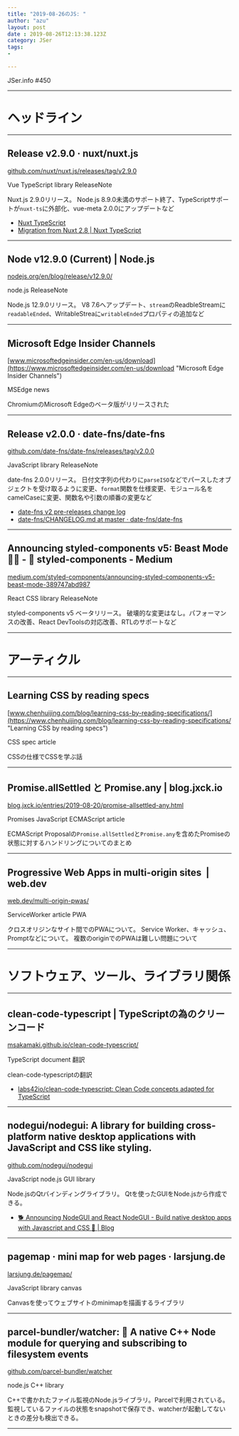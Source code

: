 ```yaml
---
title: "2019-08-26のJS: "
author: "azu"
layout: post
date : 2019-08-26T12:13:38.123Z
category: JSer
tags:
-

---
```


JSer.info #450

----

<h1 class="site-genre">ヘッドライン</h1>

----

## Release v2.9.0 · nuxt/nuxt.js
[github.com/nuxt/nuxt.js/releases/tag/v2.9.0](https://github.com/nuxt/nuxt.js/releases/tag/v2.9.0 "Release v2.9.0 · nuxt/nuxt.js")
<p class="jser-tags jser-tag-icon"><span class="jser-tag">Vue</span> <span class="jser-tag">TypeScript</span> <span class="jser-tag">library</span> <span class="jser-tag">ReleaseNote</span></p>

Nuxt.js 2.9.0リリース。
Node.js 8.9.0未満のサポート終了、TypeScriptサポートが`nuxt-ts`に外部化、vue-meta 2.0.0にアップデートなど

- [Nuxt TypeScript](https://typescript.nuxtjs.org/ "Nuxt TypeScript")
- [Migration from Nuxt 2.8 | Nuxt TypeScript](https://typescript.nuxtjs.org/migration.html "Migration from Nuxt 2.8 | Nuxt TypeScript")

----

## Node v12.9.0 (Current) | Node.js
[nodejs.org/en/blog/release/v12.9.0/](https://nodejs.org/en/blog/release/v12.9.0/ "Node v12.9.0 (Current) | Node.js")
<p class="jser-tags jser-tag-icon"><span class="jser-tag">node.js</span> <span class="jser-tag">ReleaseNote</span></p>

Node.js 12.9.0リリース。
V8 7.6へアップデート、`stream`のReadbleStreamに`readableEnded`、WritableStreaに`writableEnded`プロパティの追加など


----

## Microsoft Edge Insider Channels
[www.microsoftedgeinsider.com/en-us/download](https://www.microsoftedgeinsider.com/en-us/download "Microsoft Edge Insider Channels")
<p class="jser-tags jser-tag-icon"><span class="jser-tag">MSEdge</span> <span class="jser-tag">news</span></p>

ChromiumのMicrosoft Edgeのベータ版がリリースされた


----

## Release v2.0.0 · date-fns/date-fns
[github.com/date-fns/date-fns/releases/tag/v2.0.0](https://github.com/date-fns/date-fns/releases/tag/v2.0.0 "Release v2.0.0 · date-fns/date-fns")
<p class="jser-tags jser-tag-icon"><span class="jser-tag">JavaScript</span> <span class="jser-tag">library</span> <span class="jser-tag">ReleaseNote</span></p>

date-fns 2.0.0リリース。
日付文字列の代わりに`parseISO`などでパースしたオブジェクトを受け取るように変更、`format`関数を仕様変更、モジュール名をcamelCaseに変更、関数名や引数の順番の変更など

- [date-fns v2 pre-releases change log](http://example.com/ "date-fns v2 pre-releases change log")
- [date-fns/CHANGELOG.md at master · date-fns/date-fns](https://github.com/date-fns/date-fns/blob/master/CHANGELOG.md#200---2019-08-20 "date-fns/CHANGELOG.md at master · date-fns/date-fns")

----

## Announcing styled-components v5: Beast Mode 💪🔥 - 💅 styled-components - Medium
[medium.com/styled-components/announcing-styled-components-v5-beast-mode-389747abd987](https://medium.com/styled-components/announcing-styled-components-v5-beast-mode-389747abd987 "Announcing styled-components v5: Beast Mode 💪🔥 - 💅 styled-components - Medium")
<p class="jser-tags jser-tag-icon"><span class="jser-tag">React</span> <span class="jser-tag">CSS</span> <span class="jser-tag">library</span> <span class="jser-tag">ReleaseNote</span></p>

styled-components v5 ベータリリース。
破壊的な変更はなし。パフォーマンスの改善、React DevToolsの対応改善、RTLのサポートなど


----
<h1 class="site-genre">アーティクル</h1>

----

## Learning CSS by reading specs
[www.chenhuijing.com/blog/learning-css-by-reading-specifications/](https://www.chenhuijing.com/blog/learning-css-by-reading-specifications/ "Learning CSS by reading specs")
<p class="jser-tags jser-tag-icon"><span class="jser-tag">CSS</span> <span class="jser-tag">spec</span> <span class="jser-tag">article</span></p>

CSSの仕様でCSSを学ぶ話


----

## Promise.allSettled と Promise.any | blog.jxck.io
[blog.jxck.io/entries/2019-08-20/promise-allsettled-any.html](https://blog.jxck.io/entries/2019-08-20/promise-allsettled-any.html "Promise.allSettled と Promise.any | blog.jxck.io")
<p class="jser-tags jser-tag-icon"><span class="jser-tag">Promises</span> <span class="jser-tag">JavaScript</span> <span class="jser-tag">ECMAScript</span> <span class="jser-tag">article</span></p>

ECMAScript Proposalの`Promise.allSettled`と`Promise.any`を含めたPromiseの状態に対するハンドリングについてのまとめ


----

## Progressive Web Apps in multi-origin sites  |  web.dev
[web.dev/multi-origin-pwas/](https://web.dev/multi-origin-pwas/ "Progressive Web Apps in multi-origin sites  |  web.dev")
<p class="jser-tags jser-tag-icon"><span class="jser-tag">ServiceWorker</span> <span class="jser-tag">article</span> <span class="jser-tag">PWA</span></p>

クロスオリジンなサイト間でのPWAについて。
Service Worker、キャッシュ、Promptなどについて。
複数のoriginでのPWAは難しい問題について


----
<h1 class="site-genre">ソフトウェア、ツール、ライブラリ関係</h1>

----

## clean-code-typescript | TypeScriptの為のクリーンコード
[msakamaki.github.io/clean-code-typescript/](https://msakamaki.github.io/clean-code-typescript/ "clean-code-typescript | TypeScriptの為のクリーンコード")
<p class="jser-tags jser-tag-icon"><span class="jser-tag">TypeScript</span> <span class="jser-tag">document</span> <span class="jser-tag">翻訳</span></p>

clean-code-typescriptの翻訳

- [labs42io/clean-code-typescript: Clean Code concepts adapted for TypeScript](https://github.com/labs42io/clean-code-typescript "labs42io/clean-code-typescript: Clean Code concepts adapted for TypeScript")

----

## nodegui/nodegui: A library for building cross-platform native desktop applications with JavaScript and CSS like styling.
[github.com/nodegui/nodegui](https://github.com/nodegui/nodegui "nodegui/nodegui: A library for building cross-platform native desktop applications with JavaScript and CSS like styling.")
<p class="jser-tags jser-tag-icon"><span class="jser-tag">JavaScript</span> <span class="jser-tag">node.js</span> <span class="jser-tag">GUI</span> <span class="jser-tag">library</span></p>

Node.jsのQtバインディングライブラリ。
Qtを使ったGUIをNode.jsから作成できる。

- [🐕 Announcing NodeGUI and React NodeGUI - Build native desktop apps with Javascript and CSS 🎉 | Blog](https://blog.atulr.com/nodegui-intro/ "🐕 Announcing NodeGUI and React NodeGUI - Build native desktop apps with Javascript and CSS 🎉 | Blog")

----

## pagemap · mini map for web pages · larsjung.de
[larsjung.de/pagemap/](https://larsjung.de/pagemap/ "pagemap · mini map for web pages · larsjung.de")
<p class="jser-tags jser-tag-icon"><span class="jser-tag">JavaScript</span> <span class="jser-tag">library</span> <span class="jser-tag">canvas</span></p>

Canvasを使ってウェブサイトのminimapを描画するライブラリ


----

## parcel-bundler/watcher: 👀 A native C++ Node module for querying and subscribing to filesystem events
[github.com/parcel-bundler/watcher](https://github.com/parcel-bundler/watcher "parcel-bundler/watcher: 👀 A native C++ Node module for querying and subscribing to filesystem events")
<p class="jser-tags jser-tag-icon"><span class="jser-tag">node.js</span> <span class="jser-tag">C++</span> <span class="jser-tag">library</span></p>

C++で書かれたファイル監視のNode.jsライブラリ。Parcelで利用されている。
監視しているファイルの状態をsnapshotで保存でき、watcherが起動してないときの差分も検出できる。


----
